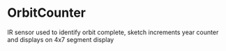 # OrbitCounter
IR sensor used to identify orbit complete, sketch increments year counter and displays on 4x7 segment display 
